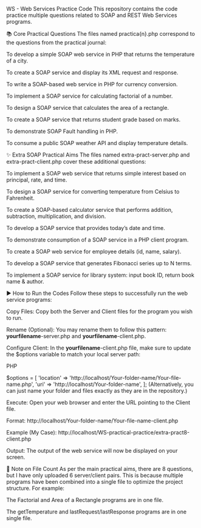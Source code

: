 WS - Web Services Practice Code
This repository contains the code practice multiple questions related to SOAP and REST Web Services programs.

📚 Core Practical Questions
The files named practica{n}.php correspond to the questions from the practical journal:

To develop a simple SOAP web service in PHP that returns the temperature of a city.

To create a SOAP service and display its XML request and response.

To write a SOAP-based web service in PHP for currency conversion.

To implement a SOAP service for calculating factorial of a number.

To design a SOAP service that calculates the area of a rectangle.

To create a SOAP service that returns student grade based on marks.

To demonstrate SOAP Fault handling in PHP.

To consume a public SOAP weather API and display temperature details.

✨ Extra SOAP Practical Aims
The files named extra-pract-server.php and extra-pract-client.php cover these additional questions:

To implement a SOAP web service that returns simple interest based on principal, rate, and time.

To design a SOAP service for converting temperature from Celsius to Fahrenheit.

To create a SOAP-based calculator service that performs addition, subtraction, multiplication, and division.

To develop a SOAP service that provides today’s date and time.

To demonstrate consumption of a SOAP service in a PHP client program.

To create a SOAP web service for employee details (id, name, salary).

To develop a SOAP service that generates Fibonacci series up to N terms.

To implement a SOAP service for library system: input book ID, return book name & author.

▶️ How to Run the Codes
Follow these steps to successfully run the web service programs:

Copy Files: Copy both the Server and Client files for the program you wish to run.

Rename (Optional): You may rename them to follow this pattern: __yourfilename__-server.php and __yourfilename__-client.php.

Configure Client: In the __yourfilename__-client.php file, make sure to update the $options variable to match your local server path:

PHP

$options = [
    'location'  => 'http://localhost/Your-folder-name/Your-file-name.php',
    'uri'       => 'http://localhost/Your-folder-name',
];
(Alternatively, you can just name your folder and files exactly as they are in the repository.)

Execute: Open your web browser and enter the URL pointing to the Client file.

Format: http://localhost/Your-folder-name/Your-file-name-client.php

Example (My Case): http://localhost/WS-practical-practice/extra-pract8-client.php

Output: The output of the web service will now be displayed on your screen.

📝 Note on File Count
As per the main practical aims, there are 8 questions, but I have only uploaded 6 server/client pairs. This is because multiple programs have been combined into a single file to optimize the project structure. For example:

The Factorial and Area of a Rectangle programs are in one file.

The getTemperature and lastRequest/lastResponse programs are in one single file.
